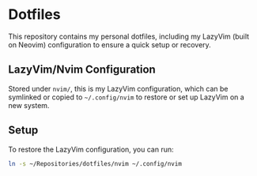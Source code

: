 # Dotfiles

This repository contains my personal dotfiles, including my LazyVim (built on Neovim) configuration to ensure a quick setup or recovery.

## LazyVim/Nvim Configuration

Stored under `nvim/`, this is my LazyVim configuration, which can be symlinked or copied to `~/.config/nvim` to restore or set up LazyVim on a new system.

## Setup

To restore the LazyVim configuration, you can run:

```bash
ln -s ~/Repositories/dotfiles/nvim ~/.config/nvim

